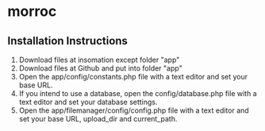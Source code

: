 morroc
======
Installation Instructions
------------------------------------------------------------
1. Download files at insomation except folder "app"
2. Download files at Github and put into folder "app"
2. Open the app/config/constants.php file with a text editor and set your base URL. 
3. If you intend to use a database, open the config/database.php file with a text editor and set your database settings.
4. Open the app/filemanager/config/config.php file with a text editor and set your base URL, upload_dir and current_path.
